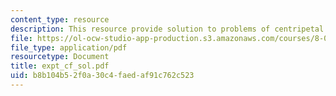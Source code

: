 ```yaml
---
content_type: resource
description: This resource provide solution to problems of centripetal force experiment.
file: https://ol-ocw-studio-app-production.s3.amazonaws.com/courses/8-01x-physics-i-classical-mechanics-with-an-experimental-focus-fall-2002/b8b104b52f0a30c4faedaf91c762c523_expt_cf_sol.pdf
file_type: application/pdf
resourcetype: Document
title: expt_cf_sol.pdf
uid: b8b104b5-2f0a-30c4-faed-af91c762c523
---
```

